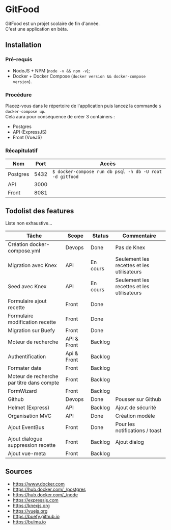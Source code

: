 # GitFood

GitFood est un projet scolaire de fin d'année.  
C'est une application en béta.

## Installation

### Pré-requis

- NodeJS + NPM  (`node -v && npm -v`);
- Docker + Docker Compose (`docker version && docker-compose version`).

### Procédure

Placez-vous dans le répertoire de l'application puis lancez la commande `$ docker-compose up`.  
Cela aura pour conséquence de créer 3 containers :

- Postgres
- API (ExpressJS)
- Front (VueJS)

### Récapitulatif

| Nom | Port | Accès |
| --- | ---- | ----- |
| Postgres | 5432 | `$ docker-compose run db psql -h db -U root -d gitfood` |
| API | 3000 | |
| Front | 8081 | |

## Todolist des features

Liste non exhaustive...

| Tâche | Scope | Status | Commentaire |
| ----- | ----- | ------ | ----------- |
| Création docker-compose.yml | Devops | Done | Pas de Knex |
| Migration avec Knex | API | En cours | Seulement les recettes et les utilisateurs|
| Seed avec Knex | API | En cours | Seulement les recettes et les utilisateurs |
| Formulaire ajout recette | Front | Done | |
| Formulaire modification recette | Front | Done | |
| Migration sur Buefy | Front | Done | |
| Moteur de recherche | API & Front | Backlog | |
| Authentification | Api & Front | Backlog | |
| Formater date | Front | Backlog | |
| Moteur de recherche par titre dans compte | Front | Backlog | |
| FormWizard | Front | Backlog | |
| Github | Devops | Done | Pousser sur Github |
| Helmet (Express) | API | Backlog | Ajout de sécurité |
| Organisation MVC | API | Done | Création modèle |
| Ajout EventBus | Front | Done | Pour les notifications / toast |
| Ajout dialogue suppression recette | Front | Backlog | Ajout dialog |
| Ajout vue-meta | Front | Backlog | |

## Sources

- https://www.docker.com
- https://hub.docker.com/_/postgres
- https://hub.docker.com/_/node
- https://expressjs.com
- https://knexjs.org
- https://vuejs.org
- https://buefy.github.io
- https://bulma.io